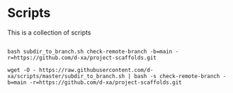 # Scripts

This is a collection of scripts

```

bash subdir_to_branch.sh check-remote-branch -b=main -r=https://github.com/d-xa/project-scaffolds.git

wget -O - https://raw.githubusercontent.com/d-xa/scripts/master/subdir_to_branch.sh | bash -s check-remote-branch -b=main -r=https://github.com/d-xa/project-scaffolds.git
```
